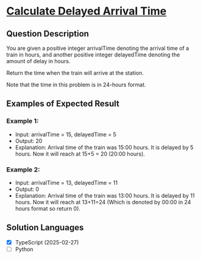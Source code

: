 # [Calculate Delayed Arrival Time](https://leetcode.com/problems/calculate-delayed-arrival-time/description/)

## Question Description

You are given a positive integer arrivalTime denoting the arrival time of a train in hours, and another positive integer delayedTime denoting the amount of delay in hours.

Return the time when the train will arrive at the station.

Note that the time in this problem is in 24-hours format.

## Examples of Expected Result

### Example 1:

- Input: arrivalTime = 15, delayedTime = 5 
- Output: 20 
- Explanation: Arrival time of the train was 15:00 hours. It is delayed by 5 hours. Now it will reach at 15+5 = 20 (20:00 hours).

### Example 2:

- Input: arrivalTime = 13, delayedTime = 11
- Output: 0
- Explanation: Arrival time of the train was 13:00 hours. It is delayed by 11 hours. Now it will reach at 13+11=24 (Which is denoted by 00:00 in 24 hours format so return 0).

## Solution Languages

- [x] TypeScript (2025-02-27)
- [ ] Python
